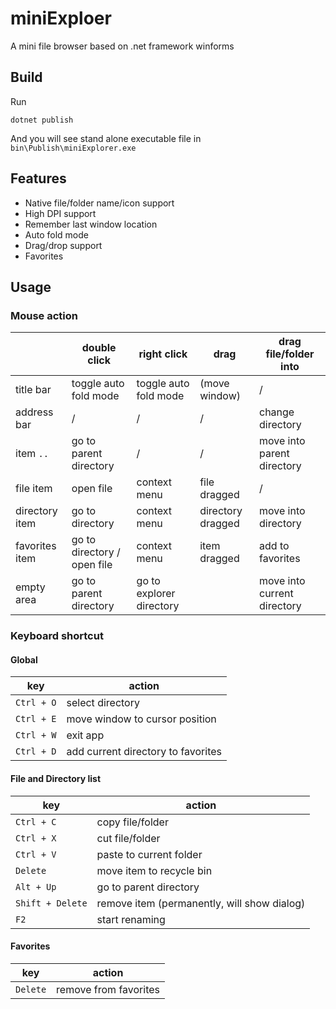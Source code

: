 # miniExploer

A mini file browser based on .net framework winforms

## Build

Run

```
dotnet publish
```

And you will see stand alone executable file in `bin\Publish\miniExplorer.exe`

## Features

* Native file/folder name/icon support
* High DPI support
* Remember last window location
* Auto fold mode
* Drag/drop support
* Favorites

## Usage

### Mouse action

|                | double click                | right click              | drag              | drag file/folder into       |
|----------------|-----------------------------|--------------------------|-------------------|-----------------------------|
| title bar      | toggle auto fold mode       | toggle auto fold mode    | (move window)     | /                           |
| address bar    | /                           | /                        | /                 | change directory            |
| item `..`      | go to parent directory      | /                        | /                 | move into parent directory  |
| file item      | open file                   | context menu             | file dragged      | /                           |
| directory item | go to directory             | context menu             | directory dragged | move into directory         |
| favorites item | go to directory / open file | context menu             | item dragged      | add to favorites            |
| empty area     | go to parent directory      | go to explorer directory |                   | move into current directory |

### Keyboard shortcut

#### Global

| key              | action                                      |
|------------------|---------------------------------------------|
| `Ctrl + O`       | select directory                            |
| `Ctrl + E`       | move window to cursor position              |
| `Ctrl + W`       | exit app                                    |
| `Ctrl + D`       | add current directory to favorites          |

#### File and Directory list

| key              | action                                      |
|------------------|---------------------------------------------|
| `Ctrl + C`       | copy file/folder                            |
| `Ctrl + X`       | cut file/folder                             |
| `Ctrl + V`       | paste to current folder                     |
| `Delete`         | move item to recycle bin                    |
| `Alt + Up`       | go to parent directory                      |
| `Shift + Delete` | remove item (permanently, will show dialog) |
| `F2`             | start renaming                              |

#### Favorites

| key              | action                                      |
|------------------|---------------------------------------------|
| `Delete`         | remove from favorites                       |